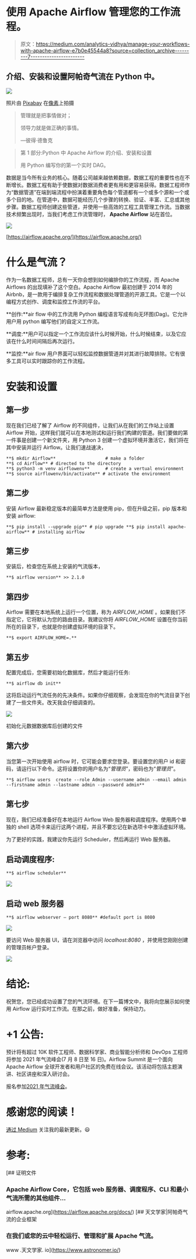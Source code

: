 # 使用 Apache Airflow 管理您的工作流程。

> 原文：<https://medium.com/analytics-vidhya/manage-your-workflows-with-apache-airflow-e7b0e45544a8?source=collection_archive---------7----------------------->

## 介绍、安装和设置**阿帕奇气流**在 **Python** 中。

![](img/0d69c3059fe4dfcf83bd181e179e027b.png)

照片由 [Pixabay](https://www.pexels.com/@pixabay) 在[像素](https://www.pexels.com/)上拍摄

> 管理就是把事情做对；
> 
> 领导力就是做正确的事情。
> 
> —彼得·德鲁克

> 第 1 部分:Python 中 Apache Airflow 的介绍、安装和设置
> 
> 用 Python 编写你的第一个实时 DAG。

数据是当今所有业务的核心。随着公司越来越依赖数据，数据工程的重要性也在不断增长。数据工程有助于使数据对数据消费者更有用和更容易获得。数据工程师作为“数据管道”在端到端流程中扮演着重要角色每个管道都有一个或多个源和一个或多个目的地。在管道中，数据可能经历几个步骤的转换、验证、丰富、汇总或其他步骤。数据工程师创建这些管道，并使用一些高效的工程工具管理工作流。当数据技术频繁出现时，当我们考虑工作流管理时， **Apache Airflow** 站在首位。

![](img/1747ff0b00a6670b2a157c81a05cd91e.png)

[https://airflow.apache.org/](https://airflow.apache.org/)

# 什么是气流？

作为一名数据工程师，总有一天你会想到如何编排你的工作流程，而 Apache Airflows 的出现填补了这个空白。Apache Airflow 最初创建于 2014 年的 Airbnb，是一款用于编排复杂工作流程和数据处理管道的开源工具。它是一个以编程方式创作、调度和监控工作流的平台。

**创作:**air flow 中的工作流用 Python 编程语言写成有向无环图(Dag)。它允许用户用 python 编写他们的自定义工作流。

**调度:**用户可以指定一个工作流应该什么时候开始，什么时候结束，以及它应该在什么时间间隔后再次运行。

**监控:**air flow 用户界面可以轻松监控数据管道并对其进行故障排除。它有很多工具可以实时跟踪你的工作流程。

# 安装和设置

## 第一步

现在我们已经了解了 Airflow 的不同组件，让我们从在我们的工作站上设置 Airflow 开始，这样我们就可以在本地测试和运行我们构建的管道。我们要做的第一件事是创建一个新文件夹，用 Python 3 创建一个虚拟环境并激活它，我们将在其中安装并运行 Airflow。让我们速战速决，

```
**$ mkdir Airflow**                   # make a folder
**$ cd Airflow** # directed to the directory
**$ python3 -m venv airflowenv**      # create a vertual environment
**$ source airflowenv/bin/activate** # activate the environment
```

## 第二步

安装 Airflow 最新稳定版本的最简单方法是使用 pip，但在升级之前，pip 版本和安装 airflow:

```
**$ pip install --upgrade pip** # pip upgrade **$ pip install apache-airflow** # installing airflow
```

## 第三步

安装后，检查您在系统上安装的气流版本，

```
**$ airflow version** >> 2.1.0
```

## 第四步

Airflow 需要在本地系统上运行一个位置，称为 *AIRFLOW_HOME* 。如果我们不指定它，它将默认为您的路由目录。我建议你将 *AIRFLOW_HOME* 设置在你当前所在的目录下，也就是你创建虚拟环境的目录下。

```
**$ export AIRFLOW_HOME=.**
```

## 第五步

配置完成后，您需要初始化数据库，然后才能运行任务:

```
**$ airflow db init**
```

这将启动运行气流任务的先决条件。如果你仔细观察，会发现在你的气流目录下创建了一些文件夹。改天我会仔细调查的。

![](img/110b50010d5477d1d8d429d5ffb6c85c.png)

初始化元数据数据库后创建的文件

## 第六步

当您第一次开始使用 airflow 时，它可能会要求您登录。要设置您的用户 id 和密码，请运行以下命令。这将设置你的用户名为“*管理员*”，密码也为“*管理员*”。

```
**$ airflow users  create --role Admin --username admin --email admin --firstname admin --lastname admin --password admin**
```

## 第七步

现在，我们已经准备好在本地运行 Airflow Web 服务器和调度程序。使用两个单独的 shell 选项卡来运行这两个进程，并且不要忘记在新选项卡中激活虚拟环境。

为了更好的实践，我建议你先运行 Scheduler，然后再运行 Web 服务器。

## 启动调度程序:

```
**$ airflow scheduler**
```

![](img/7bcfb5fb9c0b772e305dc2d1dc2c2900.png)

## 启动 web 服务器

```
**$ airflow webserver — port 8080** #default port is 8080
```

![](img/ff5d89d1d29bdc50f4d2a33924f59ce1.png)

要访问 Web 服务器 UI，请在浏览器中访问 *localhost:8080* ，并使用您刚刚创建的管理员帐户登录。

![](img/0e8e767477167c5dadebdc7f08956a1b.png)

# 结论:

祝贺您，您已经成功设置了您的气流环境。在下一篇博文中，我将向您展示如何使用 Airflow 运行实时工作流。在那之前，做好准备，保持动力。

# +1 **公告:**

预计将有超过 10K 软件工程师、数据科学家、商业智能分析师和 DevOps 工程师将参加 2021 年气流峰会(7 月 8 日至 16 日)。Airflow Summit 是一个面向 Apache Airflow 全球开发者和用户社区的免费在线会议。该活动将包括主题演讲、社区讲座和深入研讨会。

报名参加[2021 年气流峰会](https://www.crowdcast.io/e/airflowsummit2021/register?utm_campaign=AstronomerMarketing&utm_source=Website&utm_medium=Bar)。

# 感谢您的阅读！

[通过 Medium](/@shritam) 关注我的最新更新。😃

# 参考:

[](https://airflow.apache.org/docs/) [## 证明文件

### Apache Airflow Core，它包括 web 服务器、调度程序、CLI 和最小气流所需的其他组件…

airflow.apache.org](https://airflow.apache.org/docs/) [](https://www.astronomer.io/) [## 天文学家|阿帕奇气流的企业框架

### 在我们或您的云中轻松运行、管理和扩展 Apache 气流。

www .天文学家. io](https://www.astronomer.io/)